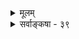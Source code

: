 <details><summary>मूलम्</summary>

पक्षस्थं व्याप्यमादौ विदितमिह तु न व्यापकस्य प्रसक्तिर्व्याप्तिस्तेन स्मृता स्यान्न च तत उभयोर्निश्चयः पक्षयोगे ।  
तादृग्व्याप्यान्वितोऽसाविति मतिरपि न व्यापकं तत्र यच्छेत् तस्मात्तद्व्यापिपक्षान्वयनियतमतिर्नाक्षतस्संस्कृतेर्वा ॥ ३९ ॥
</details>

<details><summary>सर्वाङ्कषा - ३९</summary>


578 
[अनुमितेरतिरिक्तत्वम् ] 
263. 
पक्षस्थं व्याप्यमादौ विदितमिह तु न व्यापकस्य प्रसक्तिः 
व्याप्तिस्तेन स्मृता स्यात् न च तत उभयोर्निश्चयः पक्षयोगे । तादृग्व्याप्यान्वितोऽसाविति मतिरपि न व्यापकं तत्र यच्छेत् 
तस्मात् तद्व्यापिपक्षान्वयनियतमतिर्नाक्षतः संस्कृतेर्वा ॥39॥ 
अनुमितेरतिरिक्तत्वमनिवार्यमिति प्रदर्शयति – पक्षस्थमित्यादि । **आदौ** = प्रथमम् **व्याप्यम्** = साध्यनिरूपितव्याप्तिविशिष्टम् **लिङ्गम्** = हेतुः **पक्षस्थम्** = पक्षे वर्तमानम्, विधेयविशेषणमिदम्, **विदितम्**= गृहीतम् । ‘हेतुः पक्षवृत्तिः’, अथवा ' हेतुमान् पक्षः' इति ज्ञानं प्रथमं जायते । इदमेव 'पक्षधर्मताज्ञानम्' इत्युच्यते । इह **तु** = एतद्दशायां तु **व्यापकस्य** = हेतुव्यापकस्य, अथवा हेतुनिष्ठव्याप्तिनिरूपकस्य साध्यस्य प्रसक्तिः **न** = हेतुज्ञानवेलायामेव न निश्चयो भवेत् । **तेन** = एवं पक्षे हेतुज्ञानेन, **व्याप्तिः** = हेतुसाध्ययोस्संबन्धरूपा पूर्वं सपक्षे गृहीता स्मृता **स्यात्** = पूर्वगृहीतत्वादुद्बोधकविधया हेतुसाध्ययोस्संबन्धरूपा व्याप्तिः हेतुदर्शनेन स्मृता कदाचिद्भवेत् । दर्शनकाले सर्वत्राप्यनुमित्या भाव्यमिति निर्बन्धाभावस्सूच्यते ' स्यात् ' पदेन । स्मृतिर्हि तद्धेतोः संस्कारस्योद्बोधादेव भवेत् । अयं चादृष्टाधीनः । अतो हेतुदर्शनकाले सर्वत्रानुमितिर्भवेदेवेति न निर्बन्धः इत्यर्थः । **ततः**=तावन्मात्रेणापि **उभयोः** = हेतुसाध्ययोः **पक्षयोगे**= **पक्षसंबन्धविषये** = पक्षवृत्तित्वविषयकः, निश्चयः न **च** =नैव भवति । महानसादौ पूर्वगृहीतव्याप्तिस्मरणवेलायां पक्षज्ञानस्यासंभवात्, तत्क्षणेऽनुमितेर्न प्रसक्तिरित्यर्थः । व्याप्तिस्मरणानन्तरम्, **असौ** = पक्षः **तादृग्व्याप्यान्वितः** = साध्यनिरूपितव्याप्तिविशिष्टहेतुमान् इति **मतिरपि** = इति ज्ञानमपि **व्यापकम्** = साध्यम् **तत्र** = पक्षे न **यच्छेत्** =न नियमयेत्, विशिष्टहेतुमत्ताज्ञानमात्रं न खल्वनुमितिः, न वा युगपद्ज्ञानद्वयं भवेत् । **तस्मात्** = एतादृश्याः महत्याः प्रक्रियायाः सत्वात् **तद्व्यापिपक्षान्वयनियतमतिः** = हेतुव्यापकस्य साध्यस्य पक्षवृत्तित्वविषयिणी निश्चयात्मिकानुमितिरूपा मतिः अक्षतः इन्द्रियात् न, **संस्कृतेर्वा** = संस्कारजन्यव्याप्तिस्मरणमात्राद्वा **न**=न भर्वात । अनुमितिरतिरिक्तैव प्रमितिः ॥ 
= 
ननु पक्षधर्मताज्ञानं नाम पक्षविशेष्यकहेतुप्रकारकज्ञानम् । एतत्तु 'हेतुमान् पक्षः' इति ज्ञानमेव । न तु 'हेतुः पक्षवृत्तिः' इति ज्ञानम् । अत्र हेतोर्विशेष्यत्वात् कथमिदं पक्षधर्मताज्ञानमित्युक्तम् ? 
इयं भाषा देवभाषा, देवास्सर्वे स्वशक्तितः । भवन्ति मायिनो नूनमतस्स्युः सावधानतः ॥ परोक्षप्रिया देवाः तपसा स्यात्तदर्थधीः । अत्रैव वर्तते गर्तं जागरूकस्सदा भवेत् ॥ 'न ऋते श्रान्तस्य सख्याय देवाः' (ऋ.4-33-11) इति हि भगवती श्रुतिः ॥ 
9 
पूर्वश्लोके चक्षुस्संयुक्तव्यापकत्वरूपसंबन्धादेव 'चक्षुस्संयुक्तसमवायादिसन्निकर्षजन्यजातिगुणादिबुद्धिवत् 'वह्निनिश्चयो भवतु' इत्याशंकायाः स्पष्टोत्तरदानार्थम्, अनुमितौ कियान् प्रबन्धो वर्तत इति प्रदर्शनमेवास्य श्लोकस्य विषयः । प्रथमं पर्वते धूमं पश्यति । अनन्तरं पूर्वं महानसादौ गृहीताम् 'यत्र 
264. 
J579 
[ अनुमितेः प्रमात्वम् ] 
नायोग्य स्याक्षबाधः; स्वविषयविहतिं न क्षमेतानुमानम् 
स्वस्यैवापेक्षितत्वादनुमितिमखिलां बाधते नागमोऽपि । 
1 
बुद्धिसरः 
धूमस्तत्राग्निः' इति व्याप्तिम् 'एकसंबन्धिज्ञानमपरसंबन्धिस्मारकम्' इति रीत्या स्मरति । एतत्कालेऽपि वह्नेः पर्वतस्य च न कोऽपि संबन्धो भातुमलम् । एवं व्याप्तिस्मरणानन्तरम्, प्रकृते 'वह्निव्याप्यो धूमः पर्वते वर्तते' इति परामर्शसमयेऽपि पर्वते वह्निनिश्चयो न भवति । अन्ते एतादृशस्य वह्निव्याप्यस्य धूमस्य पर्वते सत्त्वात् 'पर्वतो वह्निमान्' इति निश्चयो भवति । प्रथमं पक्षधर्मताज्ञानम्, अनन्तरं व्याप्तिस्मृतिः, अनन्तरं तादृशव्याप्तिविशिष्टधूमवैशिष्ट्यज्ञानात् पक्षे तादृशहेतोरुपसंहाररूपः परामर्शः । अन्ते च ' पर्वतो वह्निमान्' इति निश्चयः । केवलाद्भूमदर्शनाद्वा, पूर्वं कदाचित् व्याप्तिग्रहणमात्राद्वा अनुमितिर्न भवति । किन्तु मध्ये महान् प्रबन्धो वर्तते । एवं सति 'चक्षुस्संयुक्तव्यापकत्वसन्निकर्षात् अनुमितिः प्रत्यक्षमेव भवत्विति कथनमतिबालिशभावमावेदयतीति भावः । एवं प्रतिपादनेन परार्थानुमाने पञ्चावयवानामावश्यकता प्रतिपादिता । परार्थानुमानविचारस्त्वग्रे (57) भविष्यति ॥ 
नन्वस्त्विदं सर्वम्। परं तु एकसंबन्धिज्ञानमपरसंबन्धिस्मारकमिति न्यायेन खलु धूमदर्शनं वह्निज्ञानजनकम् । तर्हि वह्निज्ञानं स्मृतिरूपमेव कुतो न स्यात् । स्मृतिश्च न प्रमेत्यनुमितिः कथं प्रमा स्यादिति चेत्, न । व्याप्तिस्मरणवेलायां वह्निज्ञानं स्मृतिरूपमेव । न हि सैवानुमितिः । व्याप्तिर्हि 'यत्र धूमस्तत्र वह्निः' इति न व्यक्तिविषयिणी, किन्तु सामान्यविषयिणी 'यत्र धूमत्वावच्छिन्नं तत्र वह्नित्वावच्छिन्नम्' इत्येतादृशव्याप्तिस्मरणानन्तरं पर्वतीयधूमे 'अयमपि धूमः वह्निव्याप्यः' इति व्याप्तेः प्रकृतविषये समन्वयज्ञानम्, ततः वह्निव्याप्यधूमवत्त्वात् 'पर्वतो वह्निमान्' इत्युपसंहाररूपं पर्वते वह्निविशेषज्ञानं कथं स्मृतिरूपं भवेत् ? न हि पूर्वं पर्वते वह्निः ज्ञातः । प्रत्यक्षरूपं तु न, इन्द्रियसन्निकर्षाभावात् । न शाब्दः, शब्दश्रवणाभावात् । नापि मानसम्, मनसः बाह्ये स्वातन्त्र्येणाप्रवृत्तेः । नापि स्मृतिः, पूर्वं पर्वते वह्निज्ञानाभावात् । पूर्वगृहीतवस्तुविषयकं हि ज्ञानं स्मृतिः । अतथात्वात्पर्वते वह्निज्ञानं विलक्षणम् । एतदेवानुमितिरुच्यते । अनन्तरं बाधादर्शनाच्च सा नाप्रमा । अतोऽनुमितिर्विलक्षणा प्रमा **अनु** = प्रत्यक्षमवलम्ब्य जाता **मितिः** = अनुमितिः ॥ ३९ ॥
</details>
